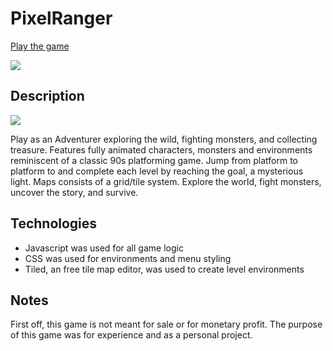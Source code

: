 # PixelRanger
[Play the game](https://dpark189.github.io/PixelRanger/)





![](https://lh3.googleusercontent.com/U1uv3nMFg1PXxCTl6Ycv4ftR718gzLxymkE4dX1wxo0MO7jHUQeY9ktl3g8mrLTzHEQOV_OD6mMzbos_QKUEiLNcSaNZdEPiwwjSq4KB5fqhezR70Y3CLp4jtotrata9i9JyiUw2sQWeDcHGfyffEqX3abO6JayH0jdf9e6hj1hWjeDWnfkor4mFHfKpRIYG0RIrzsglLA6g4hr2uUCReTCJnIv5xd1vrMYVxVleIXdwfi_wpoqJ0N-u6EG2_pabNjrBAp2pD7TTZfWTWLJUSknN10jSHH-jYltIY0JaOp-xc6_Fu3p56oKRZ5UU7Xse5gCuFKUkElopJVfWkpr7wF7tPW9oPpFGNei0utB3VH6sQ_Y9Sz98eBmwN7qQWRqBtcZzWcZWJByq0fOjjdM0qFHQpumh0009MhkAsSCp84CqDDULYQZHoz9VgVVjtIGkrcsq8Mxg_oGgnf-vt4VKpiU3S6_TGhveIyTc40npvtJfv5lLed1JY4oJcR86oBBC3uxQK1wJfY7FS2c7rZQJtraKLhf2MYslmecEKsPlgqrLs63aWQCgegXKzTzChpNgY0-MoKwAvs0gjZXB9oQGvfe3UBRa6c6wj8UVr24=w800-h450-no)

## Description

![](https://lh3.googleusercontent.com/nqpTXzI5pufPbahFqGmVIdrzmMepRxUNu-cjA4iJ8lLaIoHAfaEyV7XUWloMdznJrmNmQ4-1jA3aCJKf-qF2odyC37yktRsBriFqKQ1OhkXHrxH020bv9eGKfziMYG6xU7xx75i7yHFM8e8_GqGOxe0smacixLM3ZZyMoNdfS1c2qoN4_XdTcpmIq0YLmTjoFugUbxfb-YklKpaCsB4ZH99PpHYOXqNtCL_e_kV-Yp8gzmcymnc_sqpvaGkdITD32HlVxHZBBjsuh4Ad0GQm8rJJCeuwQm7zcQQsu2evSdVc67nXymY1zH0FkHGxrrpNUguSqTxN-tFyrlKBnvZjZ4AgqjfFWoQrq4EzotEiLApsYAMRbc5MLByyXYRcuz7FIs9gHQwQxmuejxtfiVJJZOkmhDbqUt0w1SMB19Oeg7AM5-aSDvd1FZCSbx1kkrFsYio7y-s0ulAKs2yChKaDMBHpOJc0YhDrPQsPyz__uCiiv4u3Jz6Nzp6o0IF79Bo719w8NDH9CAB5iDPCBroYssNqQdiAYu_B_vBH3VGtwvIU9MfQp99X2OgbwsleHRzYxujrlpczANgshSOFywp25Klcu9xlVzJc5e8uz6A=w800-h446-no)

Play as an Adventurer exploring the wild, fighting monsters, and collecting treasure. Features fully animated characters, monsters and environments reminiscent of a classic 90s platforming game. Jump from platform to platform to and complete each level by reaching the goal, a mysterious light. Maps consists of a grid/tile system. Explore the world, fight monsters, uncover the story, and survive.

## Technologies
*  Javascript was used for all game logic
*  CSS was used for environments and menu styling
*  Tiled, an free tile map editor, was used to create level environments

## Notes
First off, this game is not meant for sale or for monetary profit. The purpose of this game was for experience and as a personal project. 
